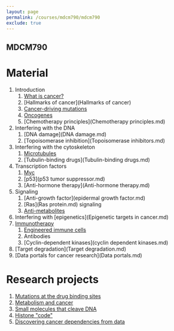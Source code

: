 ```yaml
---
layout: page
permalink: /courses/mdcm790/mdcm790
exclude: true
---
```


## MDCM790

# Material

1. Introduction
    1. [What is cancer?](What_is_cancer.md)
    2. [Hallmarks of cancer](Hallmarks of cancer)
    3. [Cancer-driving mutations](mutations)
    4. [Oncogenes](oncogenes)
    5. [Chemotherapy principles](Chemotherapy principles.md)
2. Interfering with the DNA
    1. [DNA damage](DNA damage.md)
    2. [Topoisomerase inhibition](Topoisomerase inhibitors.md)
3. Interfering with the cytoskeleton
    1. [Microtubules](Microtubules.md)
    2. [Tubulin-binding drugs](Tubulin-binding drugs.md)
4. Transcription factors
    1. [Myc](Myc.md)
    2. [p53](p53 tumor suppressor.md)
    3. [Anti-hormone therapy](Anti-hormone therapy.md)
5. Signaling
    1. [Anti-growth factor](epidermal growth factor.md)
    2. [Ras](Ras protein.md) signaling
    3. [Anti-metabolites](Antimetabolites.md)
6. Interfering with [epigenetics](Epigenetic targets in cancer.md)
7. [Immunotherapy](Immunotherapy.md)
    1. [Engineered immune cells](CAR-T.md)
    2. Antibodies
    3. [Cyclin-dependent kinases](cyclin dependent kinases.md)
8. [Target degradation](Target degradation.md)
9. [Data portals for cancer research](Data portals.md)

# Research projects

1. [Mutations at the drug binding sites](project1.md)
2. [Metabolism and cancer](project2.md)
3. [Small molecules that cleave DNA](project3.md)
4. [Histone "code"](project4.md)
5. [Discovering cancer dependencies from data](project5.md)
